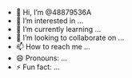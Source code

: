 - 👋 Hi, I’m @48879536A
- 👀 I’m interested in ...
- 🌱 I’m currently learning ...
- 💞️ I’m looking to collaborate on ...
- 📫 How to reach me ...
- 😄 Pronouns: ...
- ⚡ Fun fact: ...

<!---
48879536A/48879536A is a ✨ special ✨ repository because its `README.md` (this file) appears on your GitHub profile.
You can click the Preview link to take a look at your changes.
--->
